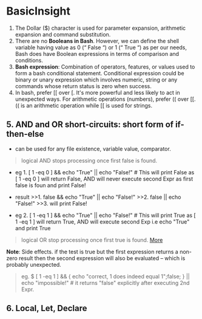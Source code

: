 # BasicInsight

1. The Dollar ($) character is used for parameter expansion, arithmetic expansion and command substitution.
2. There are no **Booleans in Bash**. However, we can define the shell variable having value as 0 (“ False “) or 1 (“ True “) as per our needs, Bash does have Boolean expressions in terms of comparison and conditions.
3. **Bash expression**: Combination of operators, features, or values used to form a bash conditional statement. Conditional expression could be binary or unary expression which involves numeric, string or any commands whose return status is zero when success.
4. In bash, prefer [[ over [. It's more powerful and less likely to act in unexpected ways. For arithmetic operations (numbers), prefer (( over [[. (( is an arithmetic operation while [[ is used for strings.

###

## 5. AND and OR short-circuits: short form of if-then-else
- can be used for any file existence, variable value, comparator.
> logical AND stops processing once first false is found.
  - eg 1. [ 1 -eq 0 ] && echo "True" || echo "False!" # This will print False as [ 1 -eq 0 ] will return False, AND will never execute second Expr as first false is foun and print False!
  - result >>1. false && echo "True" || echo "False!" >>2. false || echo "False!" >>3. will print False!
  
  - eg 2. [ 1 -eq 1 ] && echo "True" || echo "False!" # This will print True as [ 1 -eq 1 ] will return True, AND will execute second Exp i.e echo "True" and print True
  
> logical OR stop processing once first true is found. [More](https://fabianlee.org/2020/10/14/bash-using-logic-expressions-as-a-shorthand-for-if-then-else-control/)
 
**Note**: Side effects. if the test is true but the first expression returns a non-zero result then the second expression will also be evaluated – which is probably unexpected.
> eg. $ [ 1 -eq 1 ] && { echo "correct, 1 does indeed equal 1";false; } || echo "impossible!" # it returns "false" explicitly after executing 2nd Expr.


###

## 6. Local, Let, Declare
